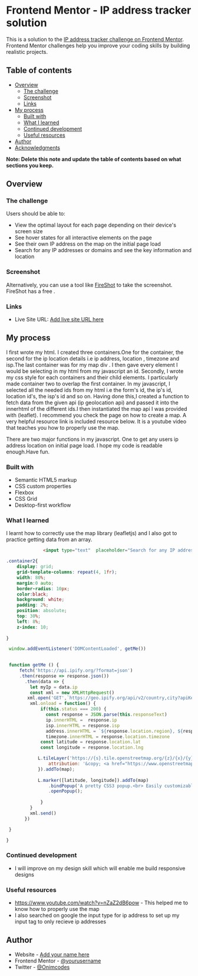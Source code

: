 # Frontend Mentor - IP address tracker solution

This is a solution to the [IP address tracker challenge on Frontend Mentor](https://www.frontendmentor.io/challenges/ip-address-tracker-I8-0yYAH0). Frontend Mentor challenges help you improve your coding skills by building realistic projects. 

## Table of contents

- [Overview](#overview)
  - [The challenge](#the-challenge)
  - [Screenshot](#screenshot)
  - [Links](#links)
- [My process](#my-process)
  - [Built with](#built-with)
  - [What I learned](#what-i-learned)
  - [Continued development](#continued-development)
  - [Useful resources](#useful-resources)
- [Author](#author)
- [Acknowledgments](#acknowledgments)

**Note: Delete this note and update the table of contents based on what sections you keep.**

## Overview

### The challenge

Users should be able to:

- View the optimal layout for each page depending on their device's screen size
- See hover states for all interactive elements on the page
- See their own IP address on the map on the initial page load
- Search for any IP addresses or domains and see the key information and location

### Screenshot





Alternatively, you can use a tool like [FireShot](https://getfireshot.com/) to take the screenshot. FireShot has a free .


### Links


- Live Site URL: [Add live site URL here](https://your-live-site-url.com)

## My process
I first wrote my html. I created three containers.One for the container, the second for the ip location details i.e ip address, location , timezone and isp.The last container was for my map div . I then gave every element I would be selecting in my html from my javascript an id.
  Secondly, I wrote my css style for each containers and their child elements. I particularly made container two to overlap the first container.
 In my javascript, I selected all the needed ids from my html i.e the form's id, the ip's id, location id's, the isp's id and so on. Having done this,I created a function to fetch  data from the given api (ip geolocation api) and passed it into the innerhtml of the different ids.I then instantiated the map api I was provided with (leaflet). I recommend you check the page on how to create a map.
A very helpful resource link is included resource below. It is a youtube video that teaches you how to properly use the map.

There are two major functions in my javascript. One to get any users ip address location on initial page load. I hope my code is readable enough.Have fun.
  



### Built with

- Semantic HTML5 markup
- CSS custom properties
- Flexbox
- CSS Grid
- Desktop-first workflow



### What I learned

I learnt how to correctly use the map library (leafletjs) and I also got to practice getting data from an array.
```html
              <input type="text"  placeholder="Search for any IP address or domain" minlength="7" maxlength="15" size="15" pattern="^((\d{1,2}|1\d\d|2[0-4]\d|25[0-5])\.){3}(\d{1,2}|1\d\d|2[0-4]\d|25[0-5])$">

```
```css
.container2{
    display: grid;
    grid-template-columns: repeat(4, 1fr);
    width: 80%;
    margin:0 auto;
    border-radius: 10px;
    color:black;
    background: white;
    padding: 2%;
    position: absolute;
    top: 30%;
    left: 8%;
    z-index: 10;
   
}
```
```js
 window.addEventListener('DOMContentLoaded', getMe())
  

 function getMe () {
     fetch('https://api.ipify.org/?format=json')
     .then(response => response.json())
       .then(data => {
         let myIp = data.ip
         const xml = new XMLHttpRequest()
        xml.open('GET',`https://geo.ipify.org/api/v2/country,city?apiKey={use your own api key}&ipAddress=${myIp}`, true)
         xml.onload = function() {
             if(this.status === 200) {
               const response = JSON.parse(this.responseText)
               ip.innerHTML =  response.ip 
               isp.innerHTML = response.isp
               address.innerHTML = `${response.location.region}, ${response.location.city}`
               timezone.innerHTML = response.location.timezone
             const latitude = response.location.lat
             const longitude = response.location.lng

            L.tileLayer('https://{s}.tile.openstreetmap.org/{z}/{x}/{y}.png', {
                attribution: '&copy; <a href="https://www.openstreetmap.org/copyright">OpenStreetMap</a> contributors'
            }).addTo(map);
            
            L.marker([latitude, longitude]).addTo(map)
                .bindPopup('A pretty CSS3 popup.<br> Easily customizable.')
                .openPopup();
                 
             }
         }
         xml.send()
       })

 }

}
```


### Continued development

- I will improve on my design skill which will enable me build responsive designs


### Useful resources

-  https://www.youtube.com/watch?v=nZaZ2dB6pow - This helped me to know how to properly use the map 
- I also searched on google  the input type for ip address to set up my input tag to only recieve ip addresses


## Author

- Website - [Add your name here](https://www.your-site.com)
- Frontend Mentor - [@yourusername](https://www.frontendmentor.io/profile/yourusername)
- Twitter - [@Onimcodes](https://www.twitter.com/yourusername)

